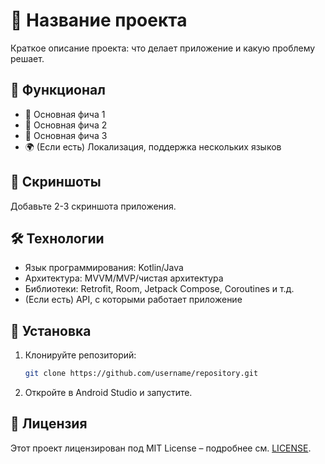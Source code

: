 # 📱 Название проекта

Краткое описание проекта: что делает приложение и какую проблему решает.

## 🚀 Функционал

- 📌 Основная фича 1
- 🎨 Основная фича 2
- 🔔 Основная фича 3
- 🌍 (Если есть) Локализация, поддержка нескольких языков

## 📸 Скриншоты

Добавьте 2-3 скриншота приложения.

## 🛠️ Технологии

- Язык программирования: Kotlin/Java
- Архитектура: MVVM/MVP/чистая архитектура
- Библиотеки: Retrofit, Room, Jetpack Compose, Coroutines и т.д.
- (Если есть) API, с которыми работает приложение

## 🔧 Установка

1. Клонируйте репозиторий:
   ```bash
   git clone https://github.com/username/repository.git
   ```
2. Откройте в Android Studio и запустите.

## 📜 Лицензия

Этот проект лицензирован под MIT License – подробнее см. [LICENSE](LICENSE).

